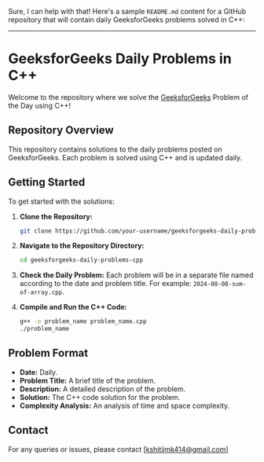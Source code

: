Sure, I can help with that! Here's a sample `README.md` content for a GitHub repository that will contain daily GeeksforGeeks problems solved in C++:

---

# GeeksforGeeks Daily Problems in C++

Welcome to the repository where we solve the [GeeksforGeeks](https://www.geeksforgeeks.org/) Problem of the Day using C++!

## Repository Overview

This repository contains solutions to the daily problems posted on GeeksforGeeks. Each problem is solved using C++ and is updated daily.

## Getting Started

To get started with the solutions:

1. **Clone the Repository:**
   ```bash
   git clone https://github.com/your-username/geeksforgeeks-daily-problems-cpp.git
   ```

2. **Navigate to the Repository Directory:**
   ```bash
   cd geeksforgeeks-daily-problems-cpp
   ```

3. **Check the Daily Problem:**
   Each problem will be in a separate file named according to the date and problem title. For example: `2024-08-08-sum-of-array.cpp`.

4. **Compile and Run the C++ Code:**
   ```bash
   g++ -o problem_name problem_name.cpp
   ./problem_name
   ```

## Problem Format

- **Date:** Daily.
- **Problem Title:** A brief title of the problem.
- **Description:** A detailed description of the problem.
- **Solution:** The C++ code solution for the problem.
- **Complexity Analysis:** An analysis of time and space complexity.


## Contact

For any queries or issues, please contact [kshitijmk414@gmail.com]
